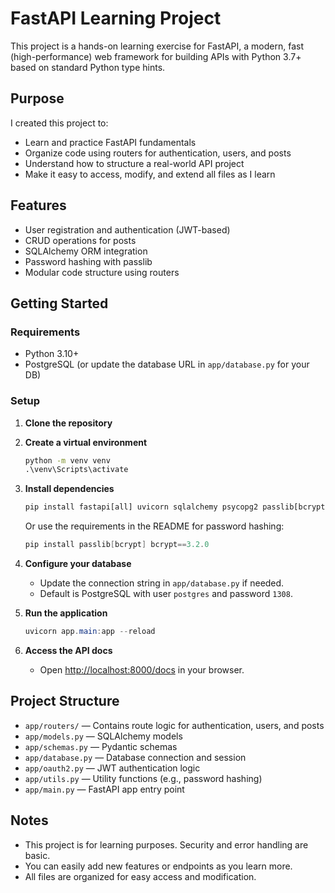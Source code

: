 # FastAPI Learning Project

This project is a hands-on learning exercise for FastAPI, a modern, fast (high-performance) web framework for building APIs with Python 3.7+ based on standard Python type hints.

## Purpose
I created this project to:
- Learn and practice FastAPI fundamentals
- Organize code using routers for authentication, users, and posts
- Understand how to structure a real-world API project
- Make it easy to access, modify, and extend all files as I learn

## Features
- User registration and authentication (JWT-based)
- CRUD operations for posts
- SQLAlchemy ORM integration
- Password hashing with passlib
- Modular code structure using routers

## Getting Started

### Requirements
- Python 3.10+
- PostgreSQL (or update the database URL in `app/database.py` for your DB)

### Setup
1. **Clone the repository**
2. **Create a virtual environment**
   ```cmd
   python -m venv venv
   .\venv\Scripts\activate
   ```
3. **Install dependencies**
   ```cmd
   pip install fastapi[all] uvicorn sqlalchemy psycopg2 passlib[bcrypt] python-jose
   ```
   Or use the requirements in the README for password hashing:
   ```powershell
   pip install passlib[bcrypt] bcrypt==3.2.0
   ```
4. **Configure your database**
   - Update the connection string in `app/database.py` if needed.
   - Default is PostgreSQL with user `postgres` and password `1308`.

5. **Run the application**
   ```powershell
   uvicorn app.main:app --reload
   ```

6. **Access the API docs**
   - Open [http://localhost:8000/docs](http://localhost:8000/docs) in your browser.

## Project Structure
- `app/routers/` — Contains route logic for authentication, users, and posts
- `app/models.py` — SQLAlchemy models
- `app/schemas.py` — Pydantic schemas
- `app/database.py` — Database connection and session
- `app/oauth2.py` — JWT authentication logic
- `app/utils.py` — Utility functions (e.g., password hashing)
- `app/main.py` — FastAPI app entry point

## Notes
- This project is for learning purposes. Security and error handling are basic.
- You can easily add new features or endpoints as you learn more.
- All files are organized for easy access and modification.
